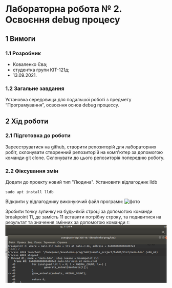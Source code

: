 # Лабораторна робота № 2. Освоєння debug процесу
## 1 Вимоги

### 1.1 Розробник

* Коваленко Єва;
* студентка групи КІТ-121д;
* 13.09.2021.

### 1.2 Загальне завдання
Установка середовища для подальшої роботі з предмету
“Програмування”, освоєння основ debug процессу.

## 2 Хід роботи
### 2.1 Підготовка до роботи 
Зареєструватися на github, створити репозиторій для лабораторних робіт, склонувати створенний репозиторій на комп'ютер за допомогою команди git clone. Склонувати до цього репозиторія попередню роботу.

### 2.2 Фіксування змін
Додати до проекту новий тип "Людина". Установити відлагодник lldb

```
sudo apt install lldb
```
Відкрити у відлагоднику виконуючий файл програми:
![фото](assets/assets/IMG_20211006_114312.png) 

Зробити точку зупинку на будь-якій строці за допомогою команди breakpoint 11, де замість 11 вставити потрібну строку, та подивитися на результат та значення змінних за допомогою команди r:
![фото](assets/IMG_20211006_214515.png)

